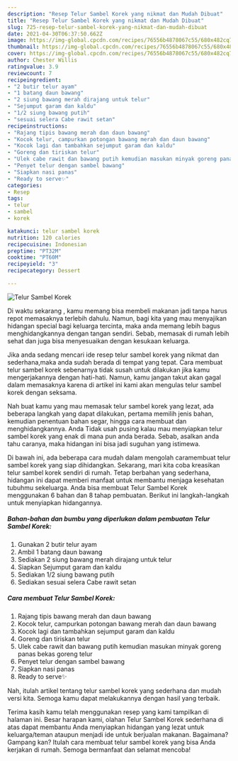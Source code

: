 ```yaml
---
description: "Resep Telur Sambel Korek yang nikmat dan Mudah Dibuat"
title: "Resep Telur Sambel Korek yang nikmat dan Mudah Dibuat"
slug: 725-resep-telur-sambel-korek-yang-nikmat-dan-mudah-dibuat
date: 2021-04-30T06:37:50.662Z
image: https://img-global.cpcdn.com/recipes/76556b4878067c55/680x482cq70/telur-sambel-korek-foto-resep-utama.jpg
thumbnail: https://img-global.cpcdn.com/recipes/76556b4878067c55/680x482cq70/telur-sambel-korek-foto-resep-utama.jpg
cover: https://img-global.cpcdn.com/recipes/76556b4878067c55/680x482cq70/telur-sambel-korek-foto-resep-utama.jpg
author: Chester Willis
ratingvalue: 3.9
reviewcount: 7
recipeingredient:
- "2 butir telur ayam"
- "1 batang daun bawang"
- "2 siung bawang merah dirajang untuk telur"
- "Sejumput garam dan kaldu"
- "1/2 siung bawang putih"
- "sesuai selera Cabe rawit setan"
recipeinstructions:
- "Rajang tipis bawang merah dan daun bawang"
- "Kocok telur, campurkan potongan bawang merah dan daun bawang"
- "Kocok lagi dan tambahkan sejumput garam dan kaldu"
- "Goreng dan tiriskan telur"
- "Ulek cabe rawit dan bawang putih kemudian masukan minyak goreng panas bekas goreng telur"
- "Penyet telur dengan sambel bawang"
- "Siapkan nasi panas"
- "Ready to serve✨"
categories:
- Resep
tags:
- telur
- sambel
- korek

katakunci: telur sambel korek 
nutrition: 120 calories
recipecuisine: Indonesian
preptime: "PT32M"
cooktime: "PT60M"
recipeyield: "3"
recipecategory: Dessert

---
```



![Telur Sambel Korek](https://img-global.cpcdn.com/recipes/76556b4878067c55/680x482cq70/telur-sambel-korek-foto-resep-utama.jpg)

Di waktu  sekarang , kamu memang bisa membeli makanan jadi tanpa harus repot memasaknya terlebih dahulu. Namun, bagi kita yang mau menyajikan hidangan special bagi keluarga tercinta, maka anda memang lebih bagus menghidangkannya dengan tangan sendiri. Sebab, memasak di rumah lebih sehat dan juga bisa menyesuaikan dengan kesukaan keluarga.

Jika anda sedang mencari ide resep telur sambel korek yang nikmat dan sederhana,maka anda sudah berada di tempat yang tepat. Cara membuat telur sambel korek  sebenarnya tidak susah untuk dilakukan jika kamu mengerjakannya dengan hati-hati. Namun, kamu jangan takut akan gagal dalam memasaknya 
karena di artikel ini kami akan mengulas telur sambel korek dengan seksama.  



Nah buat kamu yang mau memasak telur sambel korek yang lezat, ada beberapa langkah yang dapat dilakukan, pertama memilih jenis bahan, kemudian penentuan bahan segar, hingga cara membuat dan menghidangkannya. Anda Tidak usah pusing kalau mau menyiapkan telur sambel korek yang enak di mana pun anda berada. Sebab, asalkan anda  tahu caranya, maka hidangan ini bisa jadi suguhan yang istimewa.

Di bawah ini, ada beberapa cara mudah dalam mengolah caramembuat telur sambel korek yang siap dihidangkan. Sekarang, mari kita coba kreasikan telur sambel korek sendiri di rumah. Tetap berbahan yang sederhana, hidangan ini dapat memberi manfaat untuk membantu menjaga kesehatan tubuhmu sekeluarga. Anda bisa membuat Telur Sambel Korek menggunakan 6 bahan dan 8 tahap pembuatan. Berikut ini langkah-langkah untuk menyiapkan hidangannya.

<!--inarticleads1-->

##### Bahan-bahan dan bumbu yang diperlukan dalam pembuatan Telur Sambel Korek:

1. Gunakan 2 butir telur ayam
1. Ambil 1 batang daun bawang
1. Sediakan 2 siung bawang merah dirajang untuk telur
1. Siapkan Sejumput garam dan kaldu
1. Sediakan 1/2 siung bawang putih
1. Sediakan sesuai selera Cabe rawit setan




<!--inarticleads2-->

##### Cara membuat Telur Sambel Korek:

1. Rajang tipis bawang merah dan daun bawang
1. Kocok telur, campurkan potongan bawang merah dan daun bawang
1. Kocok lagi dan tambahkan sejumput garam dan kaldu
1. Goreng dan tiriskan telur
1. Ulek cabe rawit dan bawang putih kemudian masukan minyak goreng panas bekas goreng telur
1. Penyet telur dengan sambel bawang
1. Siapkan nasi panas
1. Ready to serve✨




Nah, itulah artikel tentang  telur sambel korek  yang sederhana dan mudah versi kita. Semoga kamu dapat melakukannya dengan hasil yang terbaik. 

Terima kasih kamu telah menggunakan resep yang kami tampilkan di halaman ini. Besar harapan kami, olahan  Telur Sambel Korek sederhana di atas dapat membantu Anda menyiapkan hidangan yang lezat untuk keluarga/teman ataupun menjadi ide untuk berjualan makanan. Bagaimana? Gampang kan? Itulah cara membuat telur sambel korek yang bisa Anda kerjakan di rumah. Semoga bermanfaat dan selamat mencoba!

